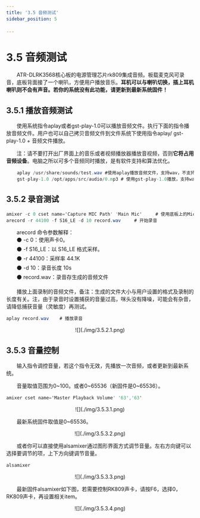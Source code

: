 ```yaml
---
title: '3.5 音频测试'
sidebar_position: 5

---
```


# 3.5 音频测试

&emsp;&emsp;ATR-DLRK3568核心板的电源管理芯片rk809集成音频。板载麦克风可录音，底板背面接了一个喇叭，方便用户播放音乐。**耳机可以与喇叭切换，插上耳机喇叭则不会有声音。若你的系统没有此功能，请更新到最新系统固件！**

## 3.5.1 播放音频测试

&emsp;&emsp;使用系统指令aplay或者gst-play-1.0可以播放音频文件。执行下面的指令播放音频文件。用户也可以自己拷贝音频文件到文件系统下使用指令aplay/ gst-play-1.0 + 音频文件播放。

&emsp;&emsp;注：请不要打开出厂界面上的音乐或者视频播放器播放音视频，否则**它将占用音频设备**。电脑之所以可多个音频同时播放，是有软件支持和算法优化。

```c#
	aplay /usr/share/sounds/test.wav #使用aplay播放音频文件，支持wav，不支持mp3
	gst-play-1.0 /opt/apps/src/audio/0.mp3 # 使用gst-play-1.0播放，支持wav，支持mp3等
```


## 3.5.2 录音测试

```c#
amixer -c 0 cset name='Capture MIC Path' 'Main Mic'		# 使用底板上的Mic
arecord -r 44100 -f S16_LE -d 10 record.wav		# 开始录音
```

&emsp;&emsp;arecord 命令参数解释：<br />
&emsp;&emsp;⚫ -c 0：使用声卡0。<br />
&emsp;&emsp;⚫ -f S16_LE：以 S16_LE 格式采样。<br />
&emsp;&emsp;⚫ -r 44100：采样率 44.1K<br />
&emsp;&emsp;⚫ -d 10：录音长度 10s<br />
&emsp;&emsp;⚫ record.wav：录音存生成的音频文件

&emsp;&emsp;播放上面录制的音频文件，备注：生成的文件大小与用户设置的格式及录制的长度有关。注，由于录音时设置捕获的音量过高，咪头没有降噪，可能会有杂音，请降低捕获音量（灵敏度）再测试。

```c#
aplay record.wav	# 播放录音
```

<center>
![](./img/3.5.2.1.png)
</center>

## 3.5.3 音量控制

&emsp;&emsp;输入指令调控音量，若这个指令无效，先播放一次音频，或者更新到最新系统。

&emsp;&emsp;音量取值范围为0~100。或者0~65536（新固件是0~65536）。

```c#
amixer cset name='Master Playback Volume' '63','63'
```

<center>
![](./img/3.5.3.1.png)
</center>

&emsp;&emsp;最新系统固件取值是0~65536。

<center>
![](./img/3.5.3.2.png)
</center>


&emsp;&emsp;或者你可以直接使用alsamixer通过图形界面方式调节音量。左右方向键可以选择要调节的项，上下方向键调节音量。

```c#
alsamixer
```

<center>
![](./img/3.5.3.3.png)
</center>

&emsp;&emsp;最新固件alsamixer如下图，若需要控制RK809声卡，请按F6，选择0，RK809声卡，再设置相关item。

<center>
![](./img/3.5.3.4.png)
</center>
